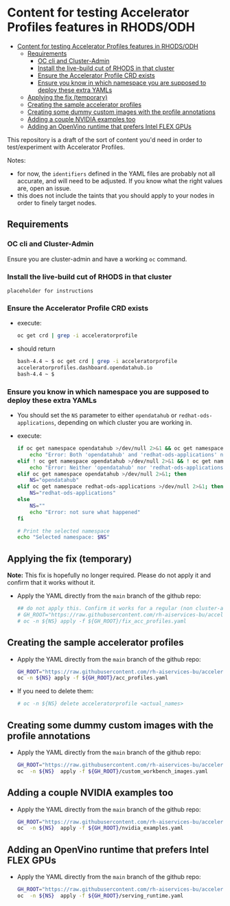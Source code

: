 # Content for testing Accelerator Profiles features in RHODS/ODH

- [Content for testing Accelerator Profiles features in RHODS/ODH](#content-for-testing-accelerator-profiles-features-in-rhodsodh)
  - [Requirements](#requirements)
    - [OC cli and Cluster-Admin](#oc-cli-and-cluster-admin)
    - [Install the live-build cut of RHODS in that cluster](#install-the-live-build-cut-of-rhods-in-that-cluster)
    - [Ensure the Accelerator Profile CRD exists](#ensure-the-accelerator-profile-crd-exists)
    - [Ensure you know in which namespace you are supposed to deploy these extra YAMLs](#ensure-you-know-in-which-namespace-you-are-supposed-to-deploy-these-extra-yamls)
  - [Applying the fix (temporary)](#applying-the-fix-temporary)
  - [Creating the sample accelerator profiles](#creating-the-sample-accelerator-profiles)
  - [Creating some dummy custom images with the profile annotations](#creating-some-dummy-custom-images-with-the-profile-annotations)
  - [Adding a couple NVIDIA examples too](#adding-a-couple-nvidia-examples-too)
  - [Adding an OpenVino runtime that prefers Intel FLEX GPUs](#adding-an-openvino-runtime-that-prefers-intel-flex-gpus)


This repository is a draft of the sort of content you'd need in order to test/experiment with Accelerator Profiles.

Notes:
* for now, the `identifiers` defined in the YAML files are probably not all accurate, and will need to be adjusted. If you know what the right values are, open an issue.
* this does not include the taints that you should apply to your nodes in order to finely target nodes.

## Requirements

### OC cli and Cluster-Admin

Ensure you are cluster-admin and have a working `oc` command.

### Install the live-build cut of RHODS in that cluster

```
placeholder for instructions
```

### Ensure the Accelerator Profile CRD exists

* execute:

    ```bash
    oc get crd | grep -i acceleratorprofile
    ```

* should return

    ```bash
    bash-4.4 ~ $ oc get crd | grep -i acceleratorprofile
    acceleratorprofiles.dashboard.opendatahub.io                                       2023-08-25T18:44:23Z
    bash-4.4 ~ $
    ```

### Ensure you know in which namespace you are supposed to deploy these extra YAMLs

* You should set the `NS` parameter to either `opendatahub` or `redhat-ods-applications`, depending on which cluster you are working in.

* execute:

    ```bash
    if oc get namespace opendatahub >/dev/null 2>&1 && oc get namespace redhat-ods-applications >/dev/null 2>&1; then
        echo "Error: Both 'opendatahub' and 'redhat-ods-applications' namespaces exist."
    elif ! oc get namespace opendatahub >/dev/null 2>&1 && ! oc get namespace redhat-ods-applications >/dev/null 2>&1; then
        echo "Error: Neither 'opendatahub' nor 'redhat-ods-applications' namespaces exist."
    elif oc get namespace opendatahub >/dev/null 2>&1; then
        NS="opendatahub"
    elif oc get namespace redhat-ods-applications >/dev/null 2>&1; then
        NS="redhat-ods-applications"
    else
        NS=""
        echo "Error: not sure what happened"
    fi

    # Print the selected namespace
    echo "Selected namespace: $NS"
    ```

## Applying the fix (temporary)

**Note:** This fix is hopefully no longer required. Please do not apply it and confirm that it works without it.

* Apply the YAML directly from the `main` branch of the github repo:

    ```bash
    ## do not apply this. Confirm it works for a regular (non cluster-admin) user
    # GH_ROOT="https://raw.githubusercontent.com/rh-aiservices-bu/accelerator-profiles-testing/main/manifests"
    # oc -n ${NS} apply -f ${GH_ROOT}/fix_acc_profiles.yaml
    ```

## Creating the sample accelerator profiles

* Apply the YAML directly from the `main` branch of the github repo:

    ```bash
    GH_ROOT="https://raw.githubusercontent.com/rh-aiservices-bu/accelerator-profiles-testing/main/manifests"
    oc -n ${NS} apply -f ${GH_ROOT}/acc_profiles.yaml
    ```

* If you need to delete them:

    ```bash
    # oc -n ${NS} delete acceleratorprofile <actual_names>
    ```

## Creating some dummy custom images with the profile annotations

* Apply the YAML directly from the `main` branch of the github repo:

    ```bash
    GH_ROOT="https://raw.githubusercontent.com/rh-aiservices-bu/accelerator-profiles-testing/main/manifests"
    oc  -n ${NS}  apply -f ${GH_ROOT}/custom_workbench_images.yaml
    ```

## Adding a couple NVIDIA examples too

* Apply the YAML directly from the `main` branch of the github repo:

    ```bash
    GH_ROOT="https://raw.githubusercontent.com/rh-aiservices-bu/accelerator-profiles-testing/main/manifests"
    oc  -n ${NS}  apply -f ${GH_ROOT}/nvidia_examples.yaml
    ```

## Adding an OpenVino runtime that prefers Intel FLEX GPUs

* Apply the YAML directly from the `main` branch of the github repo:

    ```bash
    GH_ROOT="https://raw.githubusercontent.com/rh-aiservices-bu/accelerator-profiles-testing/main/manifests"
    oc  -n ${NS}  apply -f ${GH_ROOT}/serving_runtime.yaml
    ```
